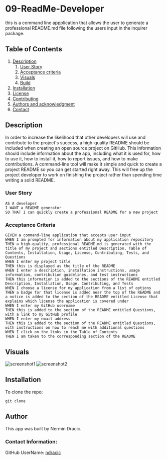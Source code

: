 # 09-ReadMe-Developer
this is a command line appplication that allows the user to generate a professional README.md file following the users input in the inquirer package.

## Table of Contents
1. [Description](#description)
      1. [User Story](#user%20story)
      2. [Acceptance criteria](#acceptance%20criteria)
      3. [Visuals](#visuals)
      4. [Build](#build)
  2. [Installation](#installation)
  3. [License](#license)
  4. [Contributing](#contributing)
  5. [Authors and acknowledgment](#authors%20and%20acknowledgment)
  6. [Contact](#contact)

## Description
In order to increase the likelihood that other developers will use and contribute to the project's success, a high-quality README should be included when creating an open source project on GitHub. This information should include information about the app, including what it is used for, how to use it, how to install it, how to report issues, and how to make contributions. A command-line tool will make it simple and quick to create a project README so you can get started right away. This will free up the project developer to work on finishing the project rather than spending time writing a solid README.

### User Story
```
AS A developer
I WANT a README generator
SO THAT I can quickly create a professional README for a new project
```
### Acceptance Criteria
```
GIVEN a command-line application that accepts user input
WHEN I am prompted for information about my application repository
THEN a high-quality, professional README.md is generated with the title of my project and sections entitled Description, Table of Contents, Installation, Usage, License, Contributing, Tests, and Questions
WHEN I enter my project title
THEN this is displayed as the title of the README
WHEN I enter a description, installation instructions, usage information, contribution guidelines, and test instructions
THEN this information is added to the sections of the README entitled Description, Installation, Usage, Contributing, and Tests
WHEN I choose a license for my application from a list of options
THEN a badge for that license is added near the top of the README and a notice is added to the section of the README entitled License that explains which license the application is covered under
WHEN I enter my GitHub username
THEN this is added to the section of the README entitled Questions, with a link to my GitHub profile
WHEN I enter my email address
THEN this is added to the section of the README entitled Questions, with instructions on how to reach me with additional questions
WHEN I click on the links in the Table of Contents
THEN I am taken to the corresponding section of the README
``` 
## Visuals
![screenshot1]()
![screenshot2]()

## Installation

To clone the repo:

    git clone

## Author 
This app was built by Nermin Dracic.

### Contact Information:
GitHub UserName: [ndracic](https://github.com/ndracic)